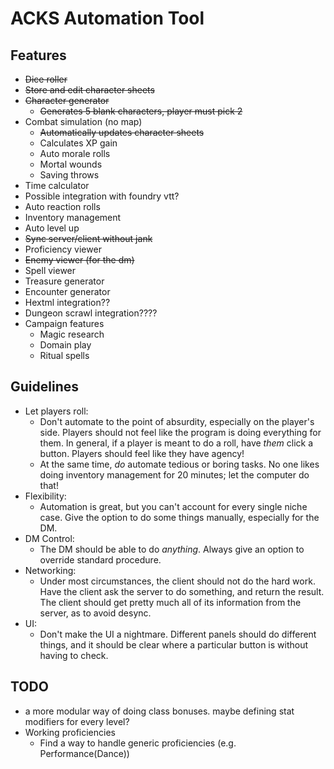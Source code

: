 # ACKS Automation Tool

## Features

- ~~Dice roller~~
- ~~Store and edit character sheets~~
- ~~Character generator~~
    - ~~Generates 5 blank characters, player must pick 2~~
- Combat simulation (no map)
    - ~~Automatically updates character sheets~~
    - Calculates XP gain
    - Auto morale rolls
    - Mortal wounds
    - Saving throws
- Time calculator
- Possible integration with foundry vtt?
- Auto reaction rolls
- Inventory management
- Auto level up
- ~~Sync server/client without jank~~
- Proficiency viewer
- ~~Enemy viewer (for the dm)~~
- Spell viewer
- Treasure generator
- Encounter generator
- Hextml integration??
- Dungeon scrawl integration????
- Campaign features
    - Magic research
    - Domain play
    - Ritual spells

## Guidelines

- Let players roll:
    - Don't automate to the point of absurdity, especially on the player's side. Players should not
    feel like the program is doing everything for them. In general, if a player is meant to do a 
    roll, have *them* click a button. Players should feel like they have agency!
    - At the same time, *do* automate tedious or boring tasks. No one likes doing inventory management
    for 20 minutes; let the computer do that!
- Flexibility:
    - Automation is great, but you can't account for every single niche case. Give the option to do
    some things manually, especially for the DM. 
- DM Control:
    - The DM should be able to do *anything*. Always give an option to override standard procedure.
- Networking:
    - Under most circumstances, the client should not do the hard work. Have the client ask the
    server to do something, and return the result. The client should get pretty much all of its
    information from the server, as to avoid desync.
- UI:
    - Don't make the UI a nightmare. Different panels should do different things, and it should be
    clear where a particular button is without having to check.


## TODO

- a more modular way of doing class bonuses. maybe defining stat modifiers for every level?
- Working proficiencies
    - Find a way to handle generic proficiencies (e.g. Performance(Dance))